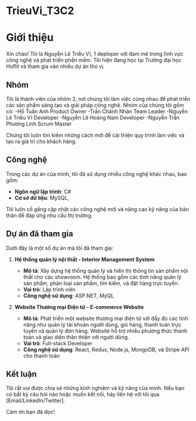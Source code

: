 # TrieuVi_T3C2
# Giới thiệu

Xin chào! Tôi là Nguyễn Lê Triều Vĩ, 1 deploper  với đam mê trong lĩnh vực công nghệ và phát triển phần mềm. Tôi hiện đang học tại Trường đại học Huflit và tham gia vào nhiều dự án thú vị.

## Nhóm

Tôi là thành viên của nhóm 2, nơi chúng tôi làm việc cùng nhau để phát triển các sản phẩm sáng tạo và giải pháp công nghệ. Nhóm của chúng tôi gồm có:
-Hồ Tuấn Anh		Product Owner
-Trần Chánh Nhân		Team Leader
-Nguyễn Lê Triều Vĩ 		Developer
-Nguyễn Lê Hoàng Nam 		Developer
-Nguyễn Trần Phương Linh		Scrum Master


  
Chúng tôi luôn tìm kiếm những cách mới để cải thiện quy trình làm việc và tạo ra giá trị cho khách hàng.

## Công nghệ

Trong các dự án của mình, tôi đã sử dụng nhiều công nghệ khác nhau, bao gồm:

- **Ngôn ngữ lập trình**: C# 
- **Cơ sở dữ liệu**: MySQL, 

Tôi luôn cố gắng cập nhật các công nghệ mới và nâng cao kỹ năng của bản thân để đáp ứng nhu cầu thị trường.

## Dự án đã tham gia

Dưới đây là một số dự án mà tôi đã tham gia:

1. **Hệ thống quản lý nội thất - Interior Management System**
   - **Mô tả**: Xây dựng hệ thống quản lý và hiển thị thông tin sản phẩm nội thất cho các showroom. Hệ thống bao gồm các tính năng quản lý sản phẩm, phân loại sản phẩm, tìm kiếm, và đặt hàng trực tuyến.
   - **Vai trò**: Lập trình viên 
   - **Công nghệ sử dụng**: ASP.NET, MýQL

2. **Website Thương mại Điện tử - E-commerce Website**
   - **Mô tả**: Phát triển một website thương mại điện tử với đầy đủ các tính năng như quản lý tài khoản người dùng, giỏ hàng, thanh toán trực tuyến và quản lý đơn hàng. Website hỗ trợ nhiều phương thức thanh toán và giao diện thân thiện với người dùng.
   - **Vai trò**: Full-stack Developer
   - **Công nghệ sử dụng**: React, Redux, Node.js, MongoDB, và Stripe API cho thanh toán


## Kết luận

Tôi rất vui được chia sẻ những kinh nghiệm và kỹ năng của mình. Nếu bạn có bất kỳ câu hỏi nào hoặc muốn kết nối, hãy liên hệ với tôi qua [Email/LinkedIn/Twitter].

Cảm ơn bạn đã đọc!
